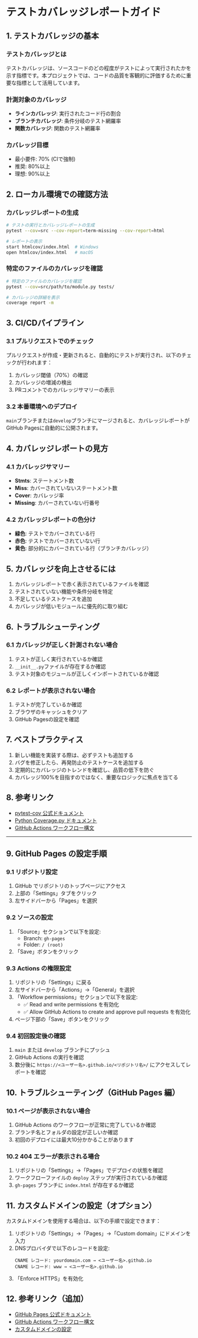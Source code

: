 # テストカバレッジレポートガイド

## 1. テストカバレッジの基本

### テストカバレッジとは
テストカバレッジは、ソースコードのどの程度がテストによって実行されたかを示す指標です。本プロジェクトでは、コードの品質を客観的に評価するために重要な指標として活用しています。

### 計測対象のカバレッジ
- **ラインカバレッジ**: 実行されたコード行の割合
- **ブランチカバレッジ**: 条件分岐のテスト網羅率
- **関数カバレッジ**: 関数のテスト網羅率

### カバレッジ目標
- 最小要件: 70% (CIで強制)
- 推奨: 80%以上
- 理想: 90%以上

## 2. ローカル環境での確認方法

### カバレッジレポートの生成
```bash
# テストの実行とカバレッジレポートの生成
pytest --cov=src --cov-report=term-missing --cov-report=html

# レポートの表示
start htmlcov/index.html  # Windows
open htmlcov/index.html   # macOS
```

### 特定のファイルのカバレッジを確認
```bash
# 特定のファイルのカバレッジを確認
pytest --cov=src/path/to/module.py tests/

# カバレッジの詳細を表示
coverage report -m
```

## 3. CI/CDパイプライン

### 3.1 プルリクエストでのチェック
プルリクエストが作成・更新されると、自動的にテストが実行され、以下のチェックが行われます：

1. カバレッジ閾値（70%）の確認
2. カバレッジの増減の検出
3. PRコメントでのカバレッジサマリーの表示

### 3.2 本番環境へのデプロイ
`main`ブランチまたは`develop`ブランチにマージされると、カバレッジレポートがGitHub Pagesに自動的に公開されます。

## 4. カバレッジレポートの見方

### 4.1 カバレッジサマリー
- **Stmts**: ステートメント数
- **Miss**: カバーされていないステートメント数
- **Cover**: カバレッジ率
- **Missing**: カバーされていない行番号

### 4.2 カバレッジレポートの色分け
- **緑色**: テストでカバーされている行
- **赤色**: テストでカバーされていない行
- **黄色**: 部分的にカバーされている行（ブランチカバレッジ）

## 5. カバレッジを向上させるには

1. カバレッジレポートで赤く表示されているファイルを確認
2. テストされていない機能や条件分岐を特定
3. 不足しているテストケースを追加
4. カバレッジが低いモジュールに優先的に取り組む

## 6. トラブルシューティング

### 6.1 カバレッジが正しく計測されない場合
1. テストが正しく実行されているか確認
2. `__init__.py`ファイルが存在するか確認
3. テスト対象のモジュールが正しくインポートされているか確認

### 6.2 レポートが表示されない場合
1. テストが完了しているか確認
2. ブラウザのキャッシュをクリア
3. GitHub Pagesの設定を確認

## 7. ベストプラクティス

1. 新しい機能を実装する際は、必ずテストも追加する
2. バグを修正したら、再発防止のテストケースを追加する
3. 定期的にカバレッジのトレンドを確認し、品質の低下を防ぐ
4. カバレッジ100%を目指すのではなく、重要なロジックに焦点を当てる

## 8. 参考リンク

- [pytest-cov 公式ドキュメント](https://pytest-cov.readthedocs.io/)
- [Python Coverage.py ドキュメント](https://coverage.readthedocs.io/)
- [GitHub Actions ワークフロー構文](https://docs.github.com/ja/actions/using-workflows/workflow-syntax-for-github-actions)

---

## 9. GitHub Pages の設定手順

### 9.1 リポジトリ設定
1. GitHub でリポジトリのトップページにアクセス
2. 上部の「Settings」タブをクリック
3. 左サイドバーから「Pages」を選択

### 9.2 ソースの設定
1. 「Source」セクションで以下を設定:
   - Branch: `gh-pages`
   - Folder: `/ (root)`
2. 「Save」ボタンをクリック

### 9.3 Actions の権限設定
1. リポジトリの「Settings」に戻る
2. 左サイドバーから「Actions」→「General」を選択
3. 「Workflow permissions」セクションで以下を設定:
   - ✅ Read and write permissions を有効化
   - ✅ Allow GitHub Actions to create and approve pull requests を有効化
4. ページ下部の「Save」ボタンをクリック

### 9.4 初回設定後の確認
1. `main` または `develop` ブランチにプッシュ
2. GitHub Actions の実行を確認
3. 数分後に `https://<ユーザー名>.github.io/<リポジトリ名>/` にアクセスしてレポートを確認

## 10. トラブルシューティング（GitHub Pages 編）

### 10.1 ページが表示されない場合
1. GitHub Actions のワークフローが正常に完了しているか確認
2. ブランチ名とフォルダの設定が正しいか確認
3. 初回のデプロイには最大10分かかることがあります

### 10.2 404 エラーが表示される場合
1. リポジトリの「Settings」→「Pages」でデプロイの状態を確認
2. ワークフローファイルの `deploy` ステップが実行されているか確認
3. `gh-pages` ブランチに `index.html` が存在するか確認

## 11. カスタムドメインの設定（オプション）

カスタムドメインを使用する場合は、以下の手順で設定できます：

1. リポジトリの「Settings」→「Pages」→「Custom domain」にドメインを入力
2. DNSプロバイダで以下のレコードを設定:
   ```
   CNAME レコード: yourdomain.com → <ユーザー名>.github.io
   CNAME レコード: www → <ユーザー名>.github.io
   ```
3. 「Enforce HTTPS」を有効化

## 12. 参考リンク（追加）

- [GitHub Pages 公式ドキュメント](https://docs.github.com/ja/pages)
- [GitHub Actions ワークフロー構文](https://docs.github.com/ja/actions/using-workflows/workflow-syntax-for-github-actions)
- [カスタムドメインの設定](https://docs.github.com/ja/pages/configuring-a-custom-domain-for-your-github-pages-site)
